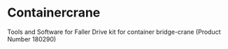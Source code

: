 # Containercrane
Tools and Software for Faller Drive kit for container bridge-crane (Product Number 180290)
